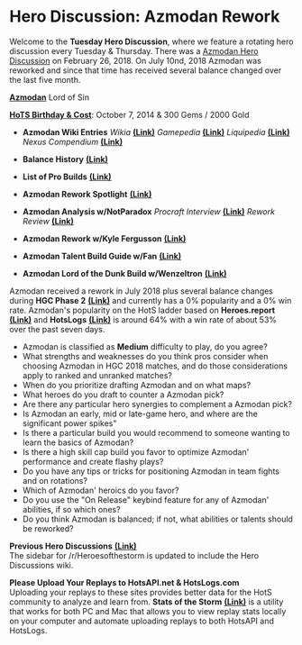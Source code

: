 # Hero Discussion: Azmodan Rework

Welcome to the **Tuesday Hero Discussion**, where we feature a rotating hero discussion every Tuesday & Thursday.  There was a [Azmodan Hero Discussion](https://www.reddit.com/r/heroesofthestorm/comments/80cn7v/hero_discussion_azmodan/) on February 26, 2018.  On July 10nd, 2018 Azmodan was reworked and since that time has received several balance changed over the last five month.  

[**Azmodan**](https://vignette.wikia.nocookie.net/heroesofthestorm/images/1/19/Azmodan_lord_of_sin_by_mr_jack.jpg/revision/latest/scale-to-width-down/350?cb=20180129144700) Lord of Sin  

[**HoTS Birthday & Cost**](https://heroesofthestorm.gamepedia.com/List_of_heroes_by_release_date): October 7, 2014 & 300 Gems / 2000 Gold

* **Azmodan Wiki Entries** *Wikia* [**(Link)**](http://heroesofthestorm.wikia.com/wiki/Azmodan) *Gamepedia* [**(Link)**](https://heroesofthestorm.gamepedia.com/Azmodan) *Liquipedia* [**(Link)**](https://liquipedia.net/heroes/Azmodan) *Nexus Compendium* [**(Link)**](http://nexuscompendium.com/hero.php?h=azmodan)

* **Balance History** [**(Link)**](https://heroespatchnotes.com/hero/azmodan.html)

* **List of Pro Builds** [**(Link)**](https://lerhond.pl/probuilds/azmodan/)  

* **Azmodan Rework Spotlight** [**(Link)**](https://www.youtube.com/watch?v=v5PPh7KEIBg)

* **Azmodan Analysis w/NotParadox** *Procraft Interview* [**(Link)**](https://www.youtube.com/watch?v=fjPJerdtSYY) *Rework Review* [**(Link)**](https://www.youtube.com/watch?v=tnR6cB_Lz48)  

* **Azmodan Rework w/Kyle Fergusson** [**(Link)**](https://www.youtube.com/watch?v=dXNrhcE1-ks)

* **Azmodan Talent Build Guide w/Fan** [**(Link)**](https://www.youtube.com/watch?v=8U1WODyv2wo)  

* **Azmodan Lord of the Dunk Build w/Wenzeltron** [**(Link)**](https://www.youtube.com/watch?v=Wkj1AokbU_4)  

Azmodan received a rework in July 2018 plus several balance changes during **HGC Phase 2** [**(Link)**](https://masterleague.net/meta/heroes/?t=373&t=374&t=375&t=326&t=320&t=328&t=322&t=327&t=321&t=368&t=367&t=285&t=297&t=286&t=281&t=255&t=280&t=253&t=279&t=252) and currently has a 0% popularity and a 0% win rate.  Azmodan's popularity on the HotS ladder based on **Heroes.report** [**(Link)**](https://heroes.report/heroes/Azmodan) and **HotsLogs** [**(Link)**](https://www.hotslogs.com/Sitewide/HeroDetails?Hero=Azmodan) is around 64% with a win rate of about 53% over the past seven days.  

* Azmodan is classified as **Medium** difficulty to play, do you agree?
* What strengths and weaknesses do you think pros consider when choosing Azmodan in HGC 2018 matches, and do those considerations apply to ranked and unranked matches?
* When do you prioritize drafting Azmodan and on what maps?
* What heroes do you draft to counter a Azmodan pick?
* Are there any particular hero synergies to complement a Azmodan pick?
* Is Azmodan an early, mid or late-game hero, and where are the significant power spikes"
* Is there a particular build you would recommend to someone wanting to learn the basics of Azmodan?
* Is there a high skill cap build you favor to optimize Azmodan' performance and create flashy plays?
* Do you have any tips or tricks for positioning Azmodan in team fights and on rotations?
* Which of Azmodan' heroics do you favor?  
* Do you use the "On Release" keybind feature for any of Azmodan' abilities, if so which ones?
* Do you think Azmodan is balanced; if not, what abilities or talents should be reworked?

**Previous Hero Discussions** [**(Link)**](https://www.reddit.com/r/heroesofthestorm/wiki/herodiscussions)  
The sidebar for /r/Heroesofthestorm is updated to include the Hero Discussions wiki.

**Please Upload Your Replays to HotsAPI.net & HotsLogs.com**  
Uploading your replays to these sites provides better data for the HotS community to analyze and learn from. **Stats of the Storm** [**(Link)**](https://ebshimizu.github.io/stats-of-the-storm/) is a utility that works for both PC and Mac that allows you to view replay stats locally on your computer and automate uploading replays to both HotsAPI and HotsLogs.